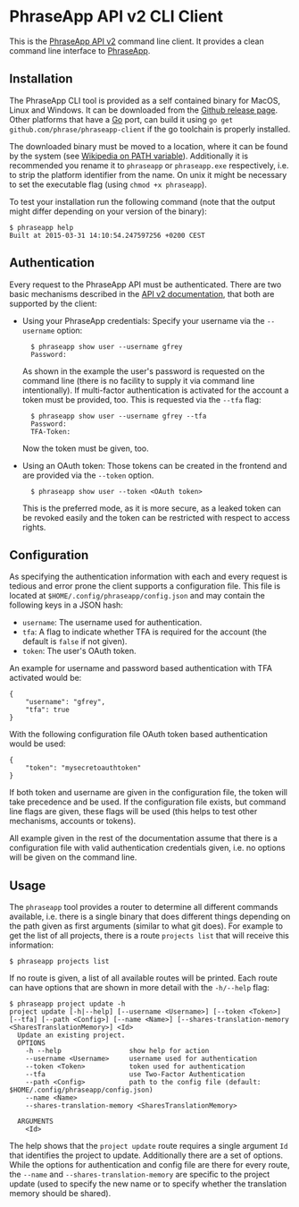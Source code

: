 # PhraseApp API v2 CLI Client

This is the [PhraseApp API v2](http://docs.phraseapp.com/api/v2) command line
client. It provides a clean command line interface to [PhraseApp](https://phraseapp.com).


## Installation

The PhraseApp CLI tool is provided as a self contained binary for
MacOS, Linux and Windows. It can be downloaded from the [Github release
page](https://github.com/phrase/phraseapp-client/releases). Other platforms
that have a [Go](http://golang.org) port, can build it using `go get
github.com/phrase/phraseapp-client` if the go toolchain is properly installed.

The downloaded binary must be moved to a location, where
it can be found by the system (see [Wikipedia on PATH
variable](http://en.wikipedia.org/wiki/PATH_%28variable%29)). Additionally it is
recommended you rename it to `phraseapp` or `phraseapp.exe` respectively, i.e.
to strip the platform identifier from the name. On unix it might be necessary to
set the executable flag (using `chmod +x phraseapp`).

To test your installation run the following command (note that the output might
differ depending on your version of the binary):

	$ phraseapp help
	Built at 2015-03-31 14:10:54.247597256 +0200 CEST


## Authentication

Every request to the PhraseApp API must be authenticated.
There are two basic mechanisms described in the [API v2
documentation](http://docs.phraseapp.com/api/v2), that both are supported by the
client:

* Using your PhraseApp credentials: Specify your username via the `--username`
	option:

		$ phraseapp show user --username gfrey
		Password:
		
 	As shown in the example the user's password is requested on the command
 	line (there is no facility to supply it via command line intentionally). If
 	multi-factor authentication is activated for the account a token must be
 	provided, too. This is requested via the `--tfa` flag:

		$ phraseapp show user --username gfrey --tfa
		Password:
		TFA-Token:
		
	Now the token must be given, too.

* Using an OAuth token: Those tokens can be created in the frontend and are
	provided via the `--token` option.

		$ phraseapp show user --token <OAuth token>
		
	This is the preferred mode, as it is more secure, as a leaked token can be
	revoked easily and the token can be restricted with respect to access rights.

	
## Configuration

As specifying the authentication information with each and every request is
tedious and error prone the client supports a configuration file. This file is
located at `$HOME/.config/phraseapp/config.json` and may contain the following
keys in a JSON hash:

* `username`: The username used for authentication.
* `tfa`: A flag to indicate whether TFA is required for the account (the default
	is `false` if not given).
* `token`: The user's OAuth token.

An example for username and password based authentication with TFA activated
would be:

	{
		"username": "gfrey",
		"tfa": true
	}
	
With the following configuration file OAuth token based authentication would be
used:

	{
		"token": "mysecretoauthtoken"
	}
	
If both token and username are given in the configuration file, the token will
take precedence and be used. If the configuration file exists, but command line
flags are given, these flags will be used (this helps to test other mechanisms,
accounts or tokens).

All example given in the rest of the documentation assume that there is a
configuration file with valid authentication credentials given, i.e. no options
will be given on the command line.


## Usage

The `phraseapp` tool provides a router to determine all different commands
available, i.e. there is a single binary that does different things depending on
the path given as first arguments (similar to what git does). For example to get
the list of all projects, there is a route `projects list` that will receive this
information:

	$ phraseapp projects list

If no route is given, a list of all available routes will be printed. Each route
can have options that are shown in more detail with the `-h/--help` flag:

	$ phraseapp project update -h
	project update [-h|--help] [--username <Username>] [--token <Token>] [--tfa] [--path <Config>] [--name <Name>] [--shares-translation-memory <SharesTranslationMemory>] <Id>
	  Update an existing project.
	  OPTIONS
	    -h --help                 show help for action
	    --username <Username>     username used for authentication
	    --token <Token>           token used for authentication
	    --tfa                     use Two-Factor Authentication
	    --path <Config>           path to the config file (default: $HOME/.config/phraseapp/config.json)
	    --name <Name>
	    --shares-translation-memory <SharesTranslationMemory>
	
	  ARGUMENTS
	    <Id>

The help shows that the `project update` route requires a single argument `Id`
that identifies the project to update. Additionally there are a set of options.
While the options for authentication and config file are there for every route,
the `--name` and `--shares-translation-memory` are specific to the project
update (used to specify the new name or to specify whether the translation
memory should be shared).


